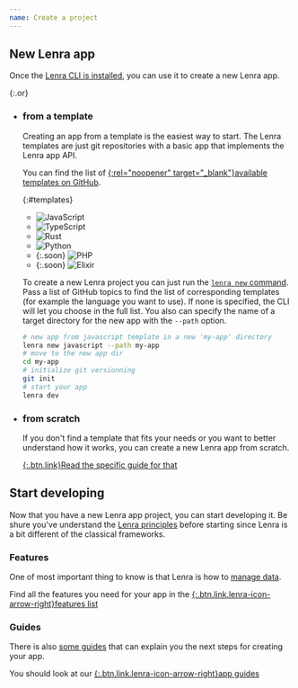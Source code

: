 ```yaml
---
name: Create a project
---
```


## New Lenra app

Once the [Lenra CLI is installed](./install.html), you can use it to create a new Lenra app.

{:.or}
- ### from **a template**

    Creating an app from a template is the easiest way to start.
    The Lenra templates are just git repositories with a basic app that implements the Lenra app API.

    You can find the list of [{:rel="noopener" target="_blank"}available templates on GitHub](https://github.com/search?q=topic%3Alenra+topic%3Atemplate&sort=stargazers&type=repositories).

    {:#templates}
    - ![JavaScript](/img/languages/javascript.svg)
    - ![TypeScript](/img/languages/typescript.svg)
    - ![Rust](/img/languages/rust.svg)
    - ![Python](/img/languages/python.svg)
    - {:.soon}
        ![PHP](/img/languages/php.svg)
    - {:.soon}
        ![Elixir](/img/languages/elixir.svg)

    To create a new Lenra project you can just run the [`lenra new` command](../references/cli/commands/new.html).
    Pass a list of GitHub topics to find the list of corresponding templates (for example the language you want to use).
    If none is specified, the CLI will let you choose in the full list.
    You also can specify the name of a target directory for the new app with the `--path` option.

    ```bash
    # new app from javascript template in a new 'my-app' directory
    lenra new javascript --path my-app
    # move to the new app dir
    cd my-app
    # initialize git versionning
    git init
    # start your app
    lenra dev
    ```


- ### from **scratch**

    If you don't find a template that fits your needs or you want to better understand how it works, you can create a new Lenra app from scratch.

    [{:.btn.link}Read the specific guide for that](../guides/create-from-scratch.html)


## Start developing

Now that you have a new Lenra app project, you can start developing it.
Be shure you've understand the [Lenra principles](./principles.html) before starting since Lenra is a bit different of the classical frameworks.

### Features

One of most important thing to know is that Lenra is how to [manage data](../features/data-management.html).

Find all the features you need for your app in the [{:.btn.link.lenra-icon-arrow-right}features list](../features/)

### Guides

There is also [some guides](../guides/) that can explain you the next steps for creating your app.

<!-- TODO: add showcase app when it's ready -->

You should look at our [{:.btn.link.lenra-icon-arrow-right}app guides](../guides/apps/)